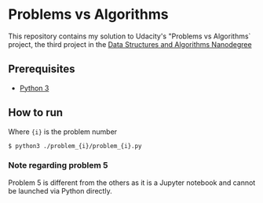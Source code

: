 # Problems vs Algorithms

This repository contains my solution to Udacity's "Problems vs Algorithms` project, the third project in the [Data Structures and Algorithms Nanodegree](https://www.udacity.com/course/data-structures-and-algorithms-nanodegree--nd256)

## Prerequisites
* [Python 3](https://www.python.org/downloads/)

## How to run
Where `{i}` is the problem number
```
$ python3 ./problem_{i}/problem_{i}.py
```

### Note regarding problem 5
Problem 5 is different from the others as it is a Jupyter notebook and cannot be launched via Python directly.